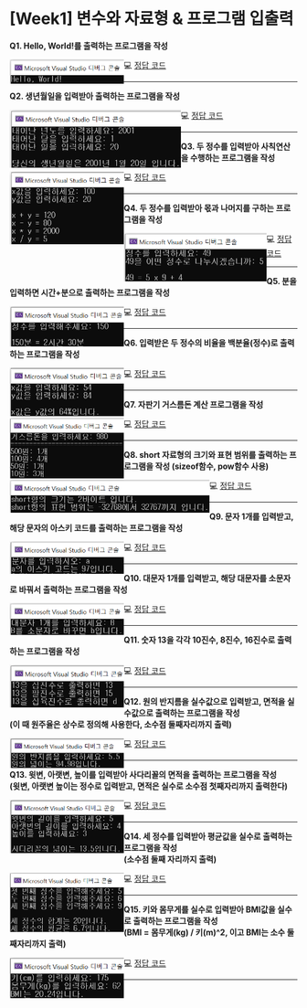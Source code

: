 # [Week1] 변수와 자료형 & 프로그램 입출력

**Q1. Hello, World!를 출력하는 프로그램을 작성**<br>

<img src="./img/hw01.png" style= "float:left; width:200px">

:computer: [정답 코드](../hw01.c)<br>

---

**Q2. 생년월일을 입력받아 출력하는 프로그램을 작성**<br>

<img src="./img/hw02.png" style= "float:left; width:300px">

 :computer: [정답 코드](../hw02.c)<br>

---

**Q3. 두 정수를 입력받아 사칙연산을 수행하는 프로그램을 작성**<br>

<img src="./img/hw03.png" style= "float:left; width:200px">

:computer: [정답 코드](../hw03.c)<br>

---

**Q4. 두 정수를 입력받아 몫과 나머지를 구하는 프로그램을 작성**<br>

<img src="./img/hw04.png" style= "float:left; width:250px">

:computer: [정답 코드](../hw04.c)<br>

---

**Q5. 분을 입력하면 시간+분으로 출력하는 프로그램을 작성**<br>

<img src="./img/hw05.png" style= "float:left; width:200px">

:computer: [정답 코드](../hw05.c)<br>

---

**Q6. 입력받은 두 정수의 비율을 백분율(정수)로 출력하는 프로그램을 작성**<br>

<img src="./img/hw06.png" style= "float:left; width:200px">

:computer: [정답 코드](../hw06.c)<br>

---

**Q7. 자판기 거스름돈 계산 프로그램을 작성**<br>

<img src="./img/hw07.png" style= "float:left; width:200px">

:computer: [정답 코드](../hw07.c)<br>

---

**Q8. short 자료형의 크기와 표현 범위를 출력하는 프로그램을 작성 (sizeof함수, pow함수 사용)**<br>

<img src="./img/hw08.png" style= "float:left; width:350px">

:computer: [정답 코드](../hw08.c)<br>

---

**Q9. 문자 1개를 입력받고, 해당 문자의 아스키 코드를 출력하는 프로그램을 작성**<br>

<img src="./img/hw09.png" style= "float:left; width:200px">

:computer: [정답 코드](../hw09.c)<br>

---

**Q10. 대문자 1개를 입력받고, 해당 대문자를 소문자로 바꿔서 출력하는 프로그램을 작성**<br>

<img src="./img/hw10.png" style= "float:left; width:200px">

:computer: [정답 코드](../hw10.c)<br>

---

**Q11. 숫자 13을 각각 10진수, 8진수, 16진수로 출력하는 프로그램을 작성**<br>

<img src="./img/hw11.png" style= "float:left; width:200px">

:computer: [정답 코드](../hw11.c)<br>

---

**Q12. 원의 반지름을 실수값으로 입력받고, 면적을 실수값으로 출력하는 프로그램을 작성<br>
(이 때 원주율은 상수로 정의해 사용한다, 소수점 둘째자리까지 출력)**<br>

<img src="./img/hw12.png" style= "float:left; width:200px">

:computer: [정답 코드](../hw12.c)<br>

---

**Q13. 윗변, 아랫변, 높이를 입력받아 사다리꼴의 면적을 출력하는 프로그램을 작성<br>
(윗변, 아랫변 높이는 정수로 입력받고, 면적은 실수로 소수점 첫째자리까지 출력한다)**<br>

<img src="./img/hw13.png" style= "float:left; width:200px">

:computer: [정답 코드](../hw13.c)<br>

---

**Q14. 세 정수를 입력받아 평균값을 실수로 출력하는 프로그램을 작성<br>
(소수점 둘째 자리까지 출력)**<br>

<img src="./img/hw14.png" style= "float:left; width:200px">

:computer: [정답 코드](../hw14.c)<br>

---

**Q15. 키와 몸무게를 실수로 입력받아 BMI값을 실수로 출력하는 프로그램을 작성<br>
(BMI = 몸무게(kg) / 키(m)^2, 이고 BMI는 소수 둘째자리까지 출력)**<br>

<img src="./img/hw15.png" style= "float:left; width:200px">

:computer: [정답 코드](../hw15.c)<br>

---